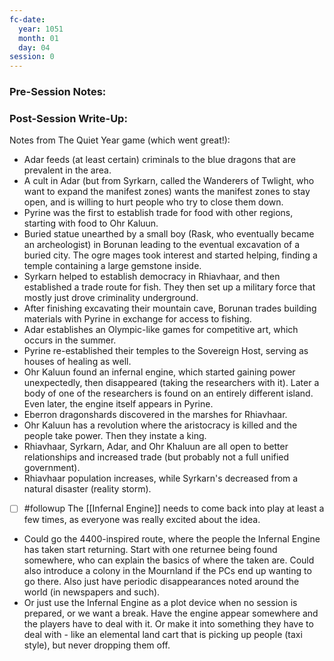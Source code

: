 ```yaml
---
fc-date:
  year: 1051
  month: 01
  day: 04
session: 0
---
```


### Pre-Session Notes:



### Post-Session Write-Up:

Notes from The Quiet Year game (which went great!):
* Adar feeds (at least certain) criminals to the blue dragons that are prevalent in the area.
* A cult in Adar (but from Syrkarn, called the Wanderers of Twlight, who want to expand the manifest zones) wants the manifest zones to stay open, and is willing to hurt people who try to close them down.
* Pyrine was the first to establish trade for food with other regions, starting with food to Ohr Kaluun.
* Buried statue unearthed by a small boy (Rask, who eventually became an archeologist) in Borunan leading to the eventual excavation of a buried city. The ogre mages took interest and started helping, finding a temple containing a large gemstone inside.
* Syrkarn helped to establish democracy in Rhiavhaar, and then established a trade route for fish. They then set up a military force that mostly just drove criminality underground.
* After finishing excavating their mountain cave, Borunan trades building materials with Pyrine in exchange for access to fishing.
* Adar establishes an Olympic-like games for competitive art, which occurs in the summer.
* Pyrine re-established their temples to the Sovereign Host, serving as houses of healing as well.
* Ohr Kaluun found an infernal engine, which started gaining power unexpectedly, then disappeared (taking the researchers with it). Later a body of one of the researchers is found on an entirely different island. Even later, the engine itself appears in Pyrine.
* Eberron dragonshards discovered in the marshes for Rhiavhaar.
* Ohr Kaluun has a revolution where the aristocracy is killed and the people take power. Then they instate a king.
* Rhiavhaar, Syrkarn, Adar, and Ohr Khaluun are all open to better relationships and increased trade (but probably not a full unified government).
* Rhiavhaar population increases, while Syrkarn's decreased from a natural disaster (reality storm).

- [ ] #followup The [[Infernal Engine]] needs to come back into play at least a few times, as everyone was really excited about the idea.
* Could go the 4400-inspired route, where the people the Infernal Engine has taken start returning. Start with one returnee being found somewhere, who can explain the basics of where the taken are. Could also introduce a colony in the Mournland if the PCs end up wanting to go there. Also just have periodic disappearances noted around the world (in newspapers and such).
* Or just use the Infernal Engine as a plot device when no session is prepared, or we want a break. Have the engine appear somewhere and the players have to deal with it. Or make it into something they have to deal with - like an elemental land cart that is picking up people (taxi style), but never dropping them off.
